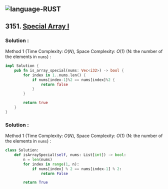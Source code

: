 ![language-RUST](https://img.shields.io/badge/RUST-8d4004?style=for-the-badge&logo=RUST)
---

## 3151. [Special Array I](https://leetcode.com/problems/special-array-i)

### Solution :

Method 1 (Time Complexity: $O(N)$, Space Complexity: $O(1)$ (N: the number of the elements in `nums`) :
```rust
impl Solution {
    pub fn is_array_special(nums: Vec<i32>) -> bool {
        for index in 1..nums.len() {
            if nums[index-1]%2 == nums[index]%2 {
                return false
            }
        }

        return true
    }
}
```

### Solution :

Method 1 (Time Complexity: $O(N)$, Space Complexity: $O(1)$ (N: the number of the elements in `nums`) :
```python
class Solution:
    def isArraySpecial(self, nums: List[int]) -> bool:
        n = len(nums)
        for index in range(1, n):
            if nums[index] % 2 == nums[index-1] % 2:
                return False

        return True
```
